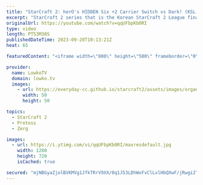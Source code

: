 ```yaml
---
title: "StarCraft 2: herO's HIDDEN Six +2 Carrier Switch vs Dark! (KSL Finals)"
excerpt: "StarCraft 2 series that is the Korean StarCraft 2 League finals. This series between Dark and herO has a lot of moments where both players make mistakes, but that's also exactly the reason why it's exciting to watch. The games get very messy, and both players have to try their hardest to play the right"
originalUrl: https://youtube.com/watch?v=qqUFbpKb0RI
type: video
length: PT53M30S
publishedDateTime: 2023-09-28T10:13:21Z
heat: 65

featuredContent: "<iframe width=\"800\" height=\"500\" frameborder=\"0\" src=\"https://www.youtube.com/embed/qqUFbpKb0RI\" allow=\"accelerometer; autoplay; encrypted-media; gyroscope; picture-in-picture\" allowfullscreen></iframe>"

provider:
  name: LowkoTV
  domain: lowko.tv
  images:
    - url: https://everyday-cc.github.io/starcraft2/assets/images/organizations/lowko.tv-50x50.jpg
      width: 50
      height: 50

topics:
  - StarCraft 2
  - Protoss
  - Zerg

images:
  - url: https://i.ytimg.com/vi/qqUFbpKb0RI/maxresdefault.jpg
    width: 1280
    height: 720
    isCached: true

secured: "mjNBGyaZjolBVKMVg1JfkTRrV9XX/0q1J53LDhWxFvClLxlHbQXwF/jRwgi2TSPcCXNseNnEYrGB/Zn+FhcB8bO9qdyD3gmEjjSC3cGh+QPNRl11oxl8a5vaDwcyCb8ukB+G04rOS1KY2dMHLfFhohZlddCid8kNQVqF3JyWyAa6ogmkEOKwIEoT9dev1oR1eWkIz83pZatQtOiAo2RqW46rbfMui/wQo2Gcr4jrmUC4JIge7QyCUUJFwxOqCJ2INa+WN0/VwhiGKE09eMqAxlCdtTIyqU7jXFK4wKXFOxmwVstnE5N18hwSWIdPgUYSkYhO/s2l9gLkwzM8484u1YH8QZcqzFgqfTOi2XEVL5z249F7cI61jDJecxQOCLyAjSrxC8foQcnHJGHlGz/CMzRPHYdJkYLU8TzNdWBad24=;P5FDlpXFfh22W6GKpfTFgw=="
---
```


